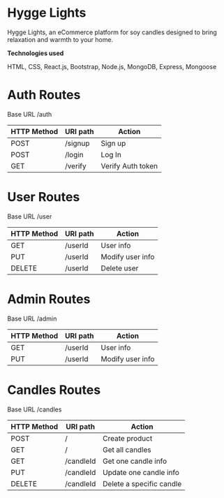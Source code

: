 # Hygge Lights

Hygge Lights, an eCommerce platform for soy candles designed to bring relaxation and warmth to your home.

**Technologies used**

HTML, CSS, React.js, Bootstrap, Node.js, MongoDB, Express, Mongoose

# Auth Routes

Base URL /auth

| HTTP Method | URI path       | Action                               |
|-------------|----------------|--------------------------------------|
| POST        | /signup        | Sign up                              |
| POST        | /login         | Log In                               |
| GET         | /verify        | Verify Auth token                    |

# User Routes

Base URL /user

| HTTP Method | URI path       | Action                               |
|-------------|----------------|--------------------------------------|
| GET         | /userId        | User info                            |
| PUT         | /userId        | Modify user info                     |
| DELETE      | /userId        | Delete user                          |

# Admin Routes

Base URL /admin

| HTTP Method | URI path       | Action                               |
|-------------|----------------|--------------------------------------|
| GET         | /userId        | User info                            |
| PUT         | /userId        | Modify user info                     |

# Candles Routes

Base URL /candles

| HTTP Method | URI path       | Action                               |
|-------------|----------------|--------------------------------------|
| POST        | /              | Create product                       |
| GET         | /              | Get all candles                      |
| GET         | /candleId      | Get one candle info                  |
| PUT         | /candleId      | Update one candle info               |
| DELETE      | /candleId      | Delete a specific candle             |
